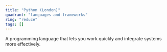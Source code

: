 ```yaml
---
title: "Python (London)"
quadrant: "languages-and-frameworks"
ring: "reduce"
tags: []
---
```


A programming language that lets you work quickly and integrate systems more effectively.
